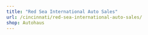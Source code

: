 ```yaml
---
title: "Red Sea International Auto Sales"
url: /cincinnati/red-sea-international-auto-sales/
shop: Autohaus
---
```

